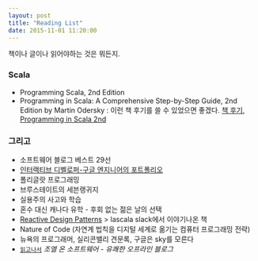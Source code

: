 ```yaml
---
layout: post
title: "Reading List"
date: 2015-11-01 11:20:00
---
```

책이나 글이나 읽어야하는 것은 뭐든지.

### Scala
- Programming Scala, 2nd Edition
- Programming in Scala: A Comprehensive Step-by-Step Guide, 2nd Edition by Martin Odersky
: 이런 책 후기를 쓸 수 있었으면 좋겠다. [책 후기, Programming in Scala 2nd](http://seoh.github.io/blog/2015/01/18/pis-review/)

### 그리고
- 소프트웨어 블로그 베스트 29선
- [인터랙티브 디벨로퍼-구글 엔지니어의 포트폴리오](http://book.naver.com/bookdb/book_detail.nhn?bid=9344780)
- 폴리글랏 프로그래밍
- 브루스테이트의 세븐랭귀지
- 실용주의 사고와 학습
- 혼수 대신 캐나다 유학 - 후회 없는 젊은 날의 선택
- [Reactive Design Patterns](https://www.manning.com/books/reactive-design-patterns) > lascala slack에서 이야기나온 책
- Nature of Code (자연계 법칙을 디지털 세계로 옮기는 컴퓨터 프로그래밍 전략)
- 뉴욕의 프로그래머, 실리콘밸리 견문록, 구글은 sky를 모른다
- [`읽고나서`](/2015/11/01/조엘-온-소프트웨어.html) *조엘 온 소프트웨어 - 유쾌한 오프라인 블로그*
